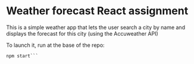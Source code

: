 # Weather forecast React assignment

This is a simple weather app that lets the user search a city by name and displays the forecast for this city (using the Accuweather API)

To launch it, run at the base of the repo:
```npm install
npm start```

